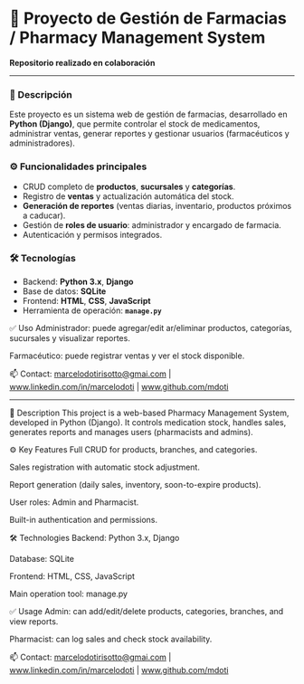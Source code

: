 # 🏥 Proyecto de Gestión de Farmacias / Pharmacy Management System

**Repositorio realizado en colaboración** 

---

### 📌 Descripción
Este proyecto es un sistema web de gestión de farmacias, desarrollado en **Python (Django)**, que permite controlar el stock de medicamentos, administrar ventas, generar reportes y gestionar usuarios (farmacéuticos y administradores).

### ⚙️ Funcionalidades principales
- CRUD completo de **productos**, **sucursales** y **categorías**.
- Registro de **ventas** y actualización automática del stock.
- **Generación de reportes** (ventas diarias, inventario, productos próximos a caducar).
- Gestión de **roles de usuario**: administrador y encargado de farmacia.
- Autenticación y permisos integrados.

### 🛠️ Tecnologías
- Backend: **Python 3.x**, **Django**
- Base de datos: **SQLite**
- Frontend: **HTML**, **CSS**, **JavaScript**
- Herramienta de operación: **`manage.py`** 

✅ Uso
Administrador: puede agregar/edit ar/eliminar productos, categorías, sucursales y visualizar reportes.

Farmacéutico: puede registrar ventas y ver el stock disponible.

📫 Contact: marcelodotirisotto@gmai.com | www.linkedin.com/in/marcelodoti | www.github.com/mdoti

--------------------

📌 Description
This project is a web-based Pharmacy Management System, developed in Python (Django). It controls medication stock, handles sales, generates reports and manages users (pharmacists and admins).

⚙️ Key Features
Full CRUD for products, branches, and categories.

Sales registration with automatic stock adjustment.

Report generation (daily sales, inventory, soon-to-expire products).

User roles: Admin and Pharmacist.

Built-in authentication and permissions.

🛠️ Technologies
Backend: Python 3.x, Django

Database: SQLite

Frontend: HTML, CSS, JavaScript

Main operation tool: manage.py 

✅ Usage
Admin: can add/edit/delete products, categories, branches, and view reports.

Pharmacist: can log sales and check stock availability.

📫 Contact: marcelodotirisotto@gmai.com | www.linkedin.com/in/marcelodoti | www.github.com/mdoti

